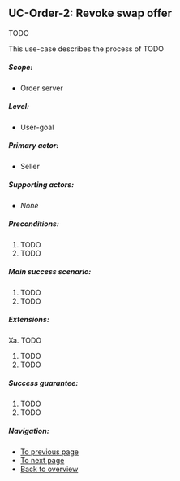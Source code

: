 UC-Order-2: Revoke swap offer
------------------------------

  TODO

  This use-case describes the process of TODO

##### Scope:

- Order server

##### Level:

- User-goal

##### Primary actor:

- Seller

##### Supporting actors:

- *None*

##### Preconditions:

  1. TODO
  2. TODO

##### Main success scenario:

  1. TODO
  2. TODO

##### Extensions:

Xa. TODO

  1. TODO
  2. TODO

##### Success guarantee:

  1. TODO
  2. TODO

##### Navigation:

- [To previous page](uc-order-1_publish_order.md)
- [To next page](uc-order-3_list_orders.md)
- [Back to overview](README.md)
